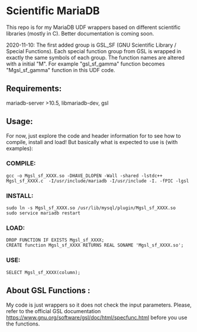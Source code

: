 # Scientific MariaDB
This repo is for my MariaDB UDF wrappers based on different scientific libraries (mostly in C). Better documentation is coming soon. 

2020-11-10: The first added group is GSL_SF (GNU Scientific Library / Special Functions). Each special function group from GSL is wrapped in exactly the same symbols of each group. The function names are altered with a initial "M". For example "gsl_sf_gamma" function becomes "Mgsl_sf_gamma" function in this UDF code. 
 
## Requirements: 
mariadb-server >10.5, 
libmariadb-dev, 
gsl
 
## Usage: 
For now, just explore the code and header information for to see how to compile, install and load! But basically what is expected to use is (with examples):
### COMPILE:
    gcc -o Mgsl_sf_XXXX.so -DHAVE_DLOPEN -Wall -shared -lstdc++  Mgsl_sf_XXXX.c  -I/usr/include/mariadb -I/usr/include -I. -fPIC -lgsl
### INSTALL:
    sudo ln -s Mgsl_sf_XXXX.so /usr/lib/mysql/plugin/Mgsl_sf_XXXX.so
    sudo service mariadb restart
### LOAD:
    DROP FUNCTION IF EXISTS Mgsl_sf_XXXX;
    CREATE function Mgsl_sf_XXXX RETURNS REAL SONAME 'Mgsl_sf_XXXX.so';  
### USE:
    SELECT Mgsl_sf_XXXX(column);


  
## About GSL Functions : 
My code is just wrappers so it does not check the input parameters. Please, refer to the official GSL documentation https://www.gnu.org/software/gsl/doc/html/specfunc.html before you use the functions.



